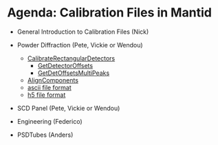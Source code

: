 Agenda:  Calibration Files in Mantid
=========

* General Introduction to Calibration Files (Nick)

* Powder Diffraction (Pete, Vickie or Wendou)
  * [CalibrateRectangularDetectors](http://docs.mantidproject.org/nightly/algorithms/CalibrateRectangularDetectors-v1.html)
    * [GetDetectorOffsets](http://docs.mantidproject.org/nightly/algorithms/GetDetectorOffsets-v1.html)
    * [GetDetOffsetsMultiPeaks](http://docs.mantidproject.org/nightly/algorithms/GetDetOffsetsMultiPeaks-v1.html)
  * [AlignComponents](https://github.com/mantidproject/mantid/blob/master/docs/source/algorithms/AlignComponents-v1.rst)
  * [ascii file format](http://docs.mantidproject.org/nightly/algorithms/LoadCalFile-v1.html)
  * [h5 file format](http://docs.mantidproject.org/nightly/concepts/DiffractionCalibrationWorkspace.html)

* SCD Panel (Pete, Vickie or Wendou)

* Engineering (Federico)

* PSDTubes (Anders)
